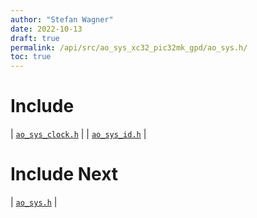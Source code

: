 ```yaml
---
author: "Stefan Wagner"
date: 2022-10-13
draft: true
permalink: /api/src/ao_sys_xc32_pic32mk_gpd/ao_sys.h/
toc: true
---
```


# Include

| [`ao_sys_clock.h`](ao_sys_clock.h.md) |
| [`ao_sys_id.h`](ao_sys_id.h.md) |

# Include Next

| [`ao_sys.h`](../ao_sys_xc32_pic32mk/ao_sys.h.md) |
